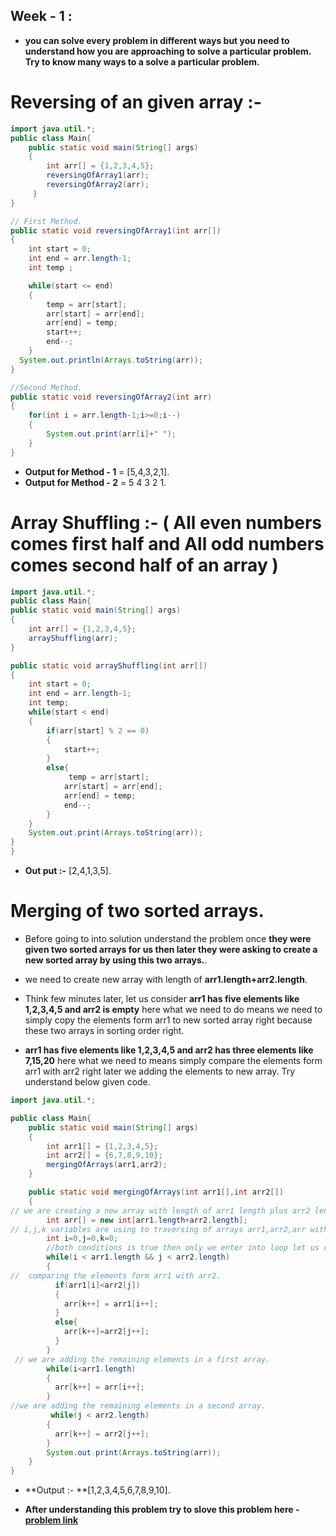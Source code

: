 ## Week - 1 :

- **you can solve every problem in different ways but you need to understand how you are approaching to solve a particular problem. Try to know many ways to a solve a particular problem.**

# Reversing of an given array :-

```java
import java.util.*;
public class Main{
    public static void main(String[] args)
    {
        int arr[] = {1,2,3,4,5};
        reversingOfArray1(arr);
        reversingOfArray2(arr);
     }
}

// First Method.
public static void reversingOfArray1(int arr[])
{
    int start = 0;
    int end = arr.length-1;
    int temp ;

    while(start <= end)
    {
        temp = arr[start];
        arr[start] = arr[end];
        arr[end] = temp;
        start++;
        end--;
    }
  System.out.println(Arrays.toString(arr));
}

//Second Method.
public static void reversingOfArray2(int arr)
{
    for(int i = arr.length-1;i>=0;i--)
    {
        System.out.print(arr[i]+" ");
    }
} 
```

- **Output for Method - 1** = [5,4,3,2,1].
- **Output for Method - 2** = 5 4 3 2 1.

# Array Shuffling :- ( All even numbers comes first half and All odd numbers comes second half of an array )

```java
import java.util.*;
public class Main{
public static void main(String[] args)
{
    int arr[] = {1,2,3,4,5};
    arrayShuffling(arr);
}

public static void arrayShuffling(int arr[])
{
    int start = 0;
    int end = arr.length-1;
    int temp;
    while(start < end)
    {
        if(arr[start] % 2 == 0)
        {
            start++;
        }
        else{
             temp = arr[start];
            arr[start] = arr[end];
            arr[end] = temp;
            end--;
        }
    }
    System.out.print(Arrays.toString(arr));
}
}
```
- **Out put :-** [2,4,1,3,5].

# Merging of two sorted arrays.

- Before going to into solution understand the problem once **they were given two sorted arrays for us then later they were asking to create a new sorted array by using this two arrays.**.

- we need to create new array with length of **arr1.length+arr2.length**.

- Think few minutes later, let us consider **arr1 has five elements like 1,2,3,4,5 and arr2 is empty** here what we need to do means we need to simply copy the elements form arr1 to new sorted array right because these two arrays in sorting order right.

- **arr1 has five elements like 1,2,3,4,5 and arr2 has three elements like 7,15,20** here what we need to means simply compare the elements form arr1 with arr2 right later we adding the elements to new array. Try understand below given code.

```java
import java.util.*;

public class Main{
    public static void main(String[] args)
    {
        int arr1[] = {1,2,3,4,5};
        int arr2[] = {6,7,8,9,10};
        mergingOfArrays(arr1,arr2);
    }

    public static void mergingOfArrays(int arr1[],int arr2[])
    {
// we are creating a new array with length of arr1 length plus arr2 length.
        int arr[] = new int[arr1.length+arr2.length];
// i,j,k variables are using to traversing of arrays arr1,arr2,arr with respectively.
        int i=0,j=0,k=0;
        //both conditions is true then only we enter into loop let us consider or think with corner cases.
        while(i < arr1.length && j < arr2.length)                      
        {
//  comparing the elements form arr1 with arr2.
          if(arr1[i]<arr2[j])
          {
            arr[k++] = arr1[i++];
          } 
          else{
            arr[k++]=arr2[j++];
          }
        }
 // we are adding the remaining elements in a first array.       
        while(i<arr1.length)
        {
          arr[k++] = arr[i++];
        }
//we are adding the remaining elements in a second array.
         while(j < arr2.length)
        {
          arr[k++] = arr2[j++];
        }
        System.out.print(Arrays.toString(arr));
    }
}
```
- **Output :- **[1,2,3,4,5,6,7,8,9,10].

- **After understanding this problem try to slove this problem here - [problem link](https://leetcode.com/problems/merge-sorted-array/)**